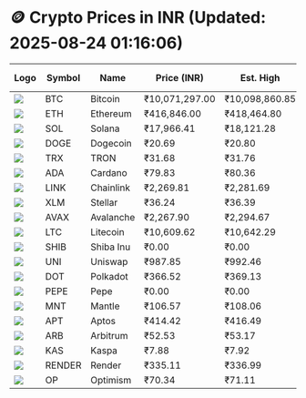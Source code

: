 # 🪙 Crypto Prices in INR (Updated: 2025-08-24 01:16:06)

| Logo | Symbol | Name       | Price (INR) | Est. High | Est. Low | Gross Profit | Fees | Net Profit | ROI % |
|------|--------|------------|-------------|-----------|----------|---------------|------|-------------|--------|
| ![](https://coin-images.coingecko.com/coins/images/1/large/bitcoin.png?1696501400) | BTC    | Bitcoin    | ₹10,071,297.00 | ₹10,098,860.85 | ₹10,043,733.15 | ₹548.88 | ₹200.00 | ₹348.88 | 0.35% |
| ![](https://coin-images.coingecko.com/coins/images/279/large/ethereum.png?1696501628) | ETH    | Ethereum   | ₹416,846.00 | ₹418,464.80 | ₹415,227.20 | ₹779.72 | ₹200.00 | ₹579.72 | 0.58% |
| ![](https://coin-images.coingecko.com/coins/images/4128/large/solana.png?1718769756) | SOL    | Solana     | ₹17,966.41 | ₹18,121.28 | ₹17,811.54 | ₹1,738.94 | ₹200.00 | ₹1,538.94 | 1.54% |
| ![](https://coin-images.coingecko.com/coins/images/5/large/dogecoin.png?1696501409) | DOGE   | Dogecoin   | ₹20.69 | ₹20.80 | ₹20.58 | ₹1,093.43 | ₹200.00 | ₹893.43 | 0.89% |
| ![](https://coin-images.coingecko.com/coins/images/1094/large/tron-logo.png?1696502193) | TRX    | TRON       | ₹31.68 | ₹31.76 | ₹31.60 | ₹522.19 | ₹200.00 | ₹322.19 | 0.32% |
| ![](https://coin-images.coingecko.com/coins/images/975/large/cardano.png?1696502090) | ADA    | Cardano    | ₹79.83 | ₹80.36 | ₹79.30 | ₹1,343.04 | ₹200.00 | ₹1,143.04 | 1.14% |
| ![](https://coin-images.coingecko.com/coins/images/877/large/chainlink-new-logo.png?1696502009) | LINK   | Chainlink  | ₹2,269.81 | ₹2,281.69 | ₹2,257.93 | ₹1,051.89 | ₹200.00 | ₹851.89 | 0.85% |
| ![](https://coin-images.coingecko.com/coins/images/100/large/fmpFRHHQ_400x400.jpg?1735231350) | XLM    | Stellar    | ₹36.24 | ₹36.39 | ₹36.09 | ₹814.56 | ₹200.00 | ₹614.56 | 0.61% |
| ![](https://coin-images.coingecko.com/coins/images/12559/large/Avalanche_Circle_RedWhite_Trans.png?1696512369) | AVAX   | Avalanche  | ₹2,267.90 | ₹2,294.67 | ₹2,241.13 | ₹2,389.02 | ₹200.00 | ₹2,189.02 | 2.19% |
| ![](https://coin-images.coingecko.com/coins/images/2/large/litecoin.png?1696501400) | LTC    | Litecoin   | ₹10,609.62 | ₹10,642.29 | ₹10,576.95 | ₹617.84 | ₹200.00 | ₹417.84 | 0.42% |
| ![](https://coin-images.coingecko.com/coins/images/11939/large/shiba.png?1696511800) | SHIB   | Shiba Inu  | ₹0.00 | ₹0.00 | ₹0.00 | ₹835.58 | ₹200.00 | ₹635.58 | 0.64% |
| ![](https://coin-images.coingecko.com/coins/images/12504/large/uniswap-logo.png?1720676669) | UNI    | Uniswap    | ₹987.85 | ₹992.46 | ₹983.24 | ₹937.61 | ₹200.00 | ₹737.61 | 0.74% |
| ![](https://coin-images.coingecko.com/coins/images/12171/large/polkadot.png?1696512008) | DOT    | Polkadot   | ₹366.52 | ₹369.13 | ₹363.91 | ₹1,434.42 | ₹200.00 | ₹1,234.42 | 1.23% |
| ![](https://coin-images.coingecko.com/coins/images/29850/large/pepe-token.jpeg?1696528776) | PEPE   | Pepe       | ₹0.00 | ₹0.00 | ₹0.00 | ₹1,270.11 | ₹200.00 | ₹1,070.11 | 1.07% |
| ![](https://coin-images.coingecko.com/coins/images/30980/large/Mantle-Logo-mark.png?1739213200) | MNT    | Mantle     | ₹106.57 | ₹108.06 | ₹105.08 | ₹2,832.07 | ₹200.00 | ₹2,632.07 | 2.63% |
| ![](https://coin-images.coingecko.com/coins/images/26455/large/aptos_round.png?1696525528) | APT    | Aptos      | ₹414.42 | ₹416.49 | ₹412.35 | ₹1,006.20 | ₹200.00 | ₹806.20 | 0.81% |
| ![](https://coin-images.coingecko.com/coins/images/16547/large/arb.jpg?1721358242) | ARB    | Arbitrum   | ₹52.53 | ₹53.17 | ₹51.89 | ₹2,451.15 | ₹200.00 | ₹2,251.15 | 2.25% |
| ![](https://coin-images.coingecko.com/coins/images/25751/large/kaspa-icon-exchanges.png?1696524837) | KAS    | Kaspa      | ₹7.88 | ₹7.92 | ₹7.84 | ₹994.77 | ₹200.00 | ₹794.77 | 0.79% |
| ![](https://coin-images.coingecko.com/coins/images/11636/large/rndr.png?1696511529) | RENDER | Render     | ₹335.11 | ₹336.99 | ₹333.23 | ₹1,130.76 | ₹200.00 | ₹930.76 | 0.93% |
| ![](https://coin-images.coingecko.com/coins/images/25244/large/Optimism.png?1696524385) | OP     | Optimism   | ₹70.34 | ₹71.11 | ₹69.57 | ₹2,220.86 | ₹200.00 | ₹2,020.86 | 2.02% |
